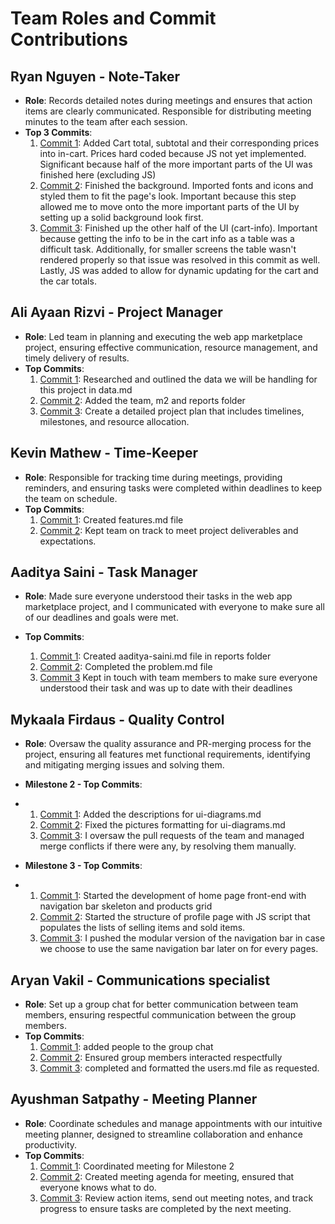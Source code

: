 # Team Roles and Commit Contributions

## Ryan Nguyen - Note-Taker
- **Role**: Records detailed notes during meetings and ensures that action items are clearly communicated. Responsible for distributing meeting minutes to the team after each session.
- **Top 3 Commits**:
  1. [Commit 1](https://github.com/mykaala/umassmarketplace/commit/4f7f16487c4f883c5b9647daf124cb1cae72a8d4): Added Cart total, subtotal and their corresponding prices into in-cart. Prices hard coded because JS not yet implemented. Significant because half of the more important parts of the UI was finished here (excluding JS)
  2. [Commit 2](https://github.com/mykaala/umassmarketplace/commit/f37a8625dd91991b8a34af30a121958dc03e86cf): Finished the background. Imported fonts and icons and styled them to fit the page's look. Important because this step allowed me to move onto the more important parts of the UI by setting up a solid background look first.
  3. [Commit 3](https://github.com/mykaala/umassmarketplace/commit/0b19ad19227444352f1b803525d4202270ffe318): Finished up the other half of the UI (cart-info). Important because getting the info to be in the cart info as a table was a difficult task. Additionally, for smaller screens the table wasn't rendered properly so that issue was resolved in this commit as well. Lastly, JS was added to allow for dynamic updating for the cart and the car totals.

## Ali Ayaan Rizvi - Project Manager 
- **Role**: Led team in planning and executing the web app marketplace project, ensuring effective communication, resource management, and timely delivery of results.
- **Top Commits**:
  1. [Commit 1](https://github.com/mykaala/umassmarketplace/commit/9df00529270a0f68643fb57772e7da5f6e5c2ff8): Researched and outlined the data we will be handling for this project in data.md
  2. [Commit 2](https://github.com/mykaala/umassmarketplace/commit/5ba893c25624cde15948e3d0c421550d480d25b7): Added the team, m2 and reports folder
  3. [Commit 3](https://github.com/mykaala/umassmarketplace/commit/32b9f2995a8beab155021401dcaefde67d4b09e8): Create a detailed project plan that includes timelines, milestones, and resource allocation.

 

## Kevin Mathew - Time-Keeper 
- **Role**: Responsible for tracking time during meetings, providing reminders, and ensuring tasks were completed within deadlines to keep the team on schedule.
- **Top Commits**:
  1. [Commit 1](https://github.com/mykaala/umassmarketplace/commit/eb1dbc4ffca9afb8d868643e3e7daf2d4afa66dc): Created features.md file
  2. [Commit 2](https://github.com/mykaala/umassmarketplace/commit/1a455d73c6f66ebb94fedd65b85fb663e2c72c4f): Kept team on track to meet project deliverables and expectations. 



## Aaditya Saini - Task Manager
- **Role**: Made sure everyone understood their tasks in the web app marketplace project, and I communicated with everyone to make sure all of our deadlines and goals were met.

- **Top Commits**:
  1. [Commit 1](https://github.com/mykaala/umassmarketplace/commit/9fab028b26897a08fa99e3277da952bdcac6601f): Created aaditya-saini.md file in reports folder
  2. [Commit 2](https://github.com/mykaala/umassmarketplace/commit/5fabc9bba35028223b86ab01c5943dee648b260e): Completed the problem.md file
  3. [Commit 3](https://github.com/mykaala/umassmarketplace/commit/96c9b54599268e0a07675eb5ba5f26967c62a66e#diff-8d341108ea94cc7c4d7a9b569444055a7f2ddfc73646fa2d2b48e28d2f8ae2b1R32) Kept in touch with team members to make sure everyone understood their task and was up to date with their deadlines


## Mykaala Firdaus - Quality Control
- **Role**: Oversaw the quality assurance and PR-merging process for the project, ensuring all features met functional requirements, identifying and mitigating merging issues and solving them.
- **Milestone 2 - Top Commits**:
- 1. [Commit 1](https://github.com/mykaala/umassmarketplace/commit/e17bc11fdb9ef4d24fb3b20863cfdf21b327cb1f): Added the descriptions for ui-diagrams.md
  2. [Commit 2](https://github.com/mykaala/umassmarketplace/commit/c78ee7d30c951eceba3cfd964279d88b523ad793): Fixed the pictures formatting for ui-diagrams.md
  3. [Commit 3](https://github.com/mykaala/umassmarketplace/commit/ad9e6ab6d925bc4314bc671b64cf15b8bf5187ea): I oversaw the pull requests of the team and managed merge conflicts if there were any, by resolving them manually.

- **Milestone 3 - Top Commits**:
- 1. [Commit 1](https://github.com/mykaala/umassmarketplace/commit/a626c4129b1a1c6bca09fa5248b844b815580a6d): Started the development of home page front-end with navigation bar skeleton and products grid
  2. [Commit 2](https://github.com/mykaala/umassmarketplace/commit/82a63d23c3a9e9eb76f3f22b85e3ca66d81af6b0): Started the structure of profile page with JS script that populates the lists of selling items and sold items.
  3. [Commit 3](https://github.com/mykaala/umassmarketplace/commit/febe70c4202fbbd66d18c47700ec4f802abd31be): I pushed the modular version of the navigation bar in case we choose to use the same navigation bar later on for every pages.

## Aryan Vakil - Communications specialist
- **Role**: Set up a group chat for better communication between team members, ensuring respectful communication between the group members.
- **Top Commits**:
  1. [Commit 1](https://github.com/mykaala/umassmarketplace/commit/fd32d617ed9ae847ba22e09cd0836e0c0ef91d0d): added people to the group chat
  2. [Commit 2](https://github.com/mykaala/umassmarketplace/commit/f47c5b089965d4f9683e72ed71a7b463482a1be6): Ensured group members interacted respectfully
  3. [Commit 3](https://github.com/mykaala/umassmarketplace/commit/688b0a09ad8ae5ff65dbb55885b9957b86251dfa): completed and formatted the users.md file as requested.

## Ayushman Satpathy - Meeting Planner
- **Role**: Coordinate schedules and manage appointments with our intuitive meeting planner, designed to streamline collaboration and enhance productivity.
- **Top Commits**:
  1. [Commit 1](https://github.com/mykaala/umassmarketplace/commit/43b3efddc172349bc985968ca74f5df35ea880bf): Coordinated meeting for Milestone 2
  2. [Commit 2](https://github.com/mykaala/umassmarketplace/commit/5581ea3acda1b916e2d779f89dbd462449346948): Created meeting agenda for meeting, ensured that everyone knows what to do.
  3. [Commit 3](https://github.com/mykaala/umassmarketplace/commit/5927d60cb8e3b600df9c68df8d373f5f0ee7184b): Review action items, send out meeting notes, and track progress to ensure tasks are completed by the next meeting.

